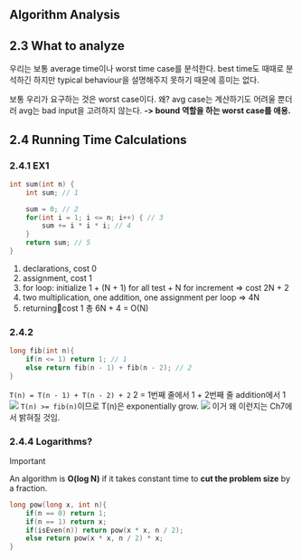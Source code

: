 ## Algorithm Analysis

## 2.3 What to analyze
우리는 보통 average time이나 worst time case를 분석한다. 
best time도 때때로 분석하긴 하지만 typical behaviour을 설명해주지 못하기 때문에 흥미는 없다.

보통 우리가 요구하는 것은 worst case이다. 왜?
avg case는 계산하기도 어려울 뿐더러 avg는 bad input을 고려하지 않는다.
**-> bound 역할을 하는 worst case를 애용.**

## 2.4 Running Time Calculations
### 2.4.1 EX1
```cpp
int sum(int n) {
	int sum; // 1

	sum = 0; // 2
	for(int i = 1; i <= n; i++) { // 3
		sum += i * i * i; // 4
	}
	return sum; // 5
}
```
1. declarations, cost 0
2. assignment, cost 1
3. for loop: initialize 1 +  (N + 1) for all test + N for increment => cost 2N + 2
4. two multiplication, one addition, one assignment per loop => 4N
5. returningcost 1
총 6N + 4 = O(N)
### 2.4.2
```cpp
long fib(int n){
	if(n <= 1) return 1; // 1
	else return fib(n - 1) + fib(n - 2); // 2
}
```
`T(n) = T(n - 1) + T(n - 2) + 2`
2 = 1번째 줄에서 1 + 2번째 줄 addition에서 1
![](https://i.imgur.com/ObQBU27.png)
`T(n) >= fib(n)`이므로 T(n)은 exponentially grow.
![](https://i.imgur.com/ebvryvF.png)
이거 왜 이런지는 Ch7에서 밝혀질 것임.

### 2.4.4 Logarithms?
>[!important] 
>An algorithm is **O(log N)** if it takes constant time to **cut the problem size** by a fraction.

```cpp
long pow(long x, int n){
	if(n == 0) return 1;
	if(n == 1) return x;
	if(isEven(n)) return pow(x * x, n / 2);
	else return pow(x * x, n / 2) * x;
}
```


